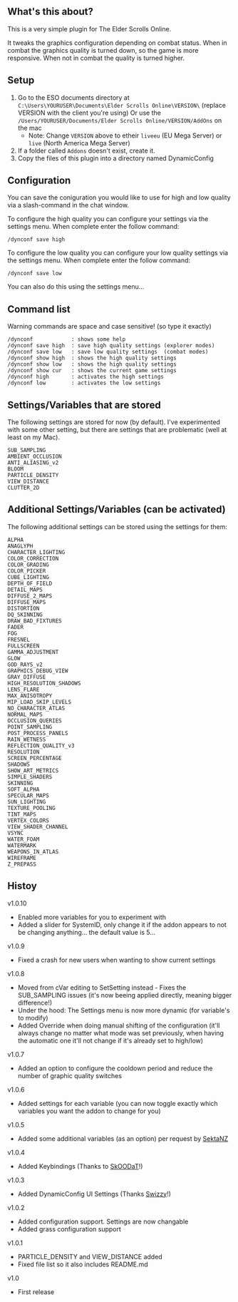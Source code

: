 ## What's this about?

This is a very simple plugin for The Elder Scrolls Online.

It tweaks the graphics configuration depending on combat status.
When in combat the graphics quality is turned down, so the game is more responsive.
When not in combat the quality is turned higher.


## Setup

1.  Go to the ESO documents directory at ```C:\Users\YOURUSER\Documents\Elder Scrolls Online\VERSION\``` (replace VERSION with the client you're using)
    Or use the ```/Users/YOURUSER/Documents/Elder Scrolls Online/VERSION/AddOns``` on the mac	
	* Note: Change ```VERSION``` above to etheir ```liveeu``` (EU Mega Server) or ```live``` (North America Mega Server)
2.  If a folder called ``Addons`` doesn't exist, create it.
3.  Copy the files of this plugin into a directory named DynamicConfig

## Configuration

You can save the coniguration you would like to use for high and low quality via a slash-command in the chat window.

To configure the high quality you can configure your settings via the settings menu.
When complete enter the follow command:

```
/dynconf save high
```

To configure the low quality you can configure your low quality settings via the settings menu.
When complete enter the follow command:


```
/dynconf save low
```

You can also do this using the settings menu...


## Command list 

Warning commands are space and case sensitive! (so type it exactly)

```
/dynconf            : shows some help
/dynconf save high  : save high quality settings (explorer modes)
/dynconf save low   : save low quality settings  (combat modes)
/dynconf show high  : shows the high quality settings
/dynconf show low   : shows the high quality settings
/dynconf show cur   : shows the current game settings
/dynconf high       : activates the high settings
/dynconf low        : activates the low settings
```


## Settings/Variables that are stored

The following settings are stored for now (by default).
I've experimented with some other setting, but there are settings that are problematic (well at least on my Mac). 

```
SUB_SAMPLING 
AMBIENT_OCCLUSION 
ANTI_ALIASING_v2
BLOOM
PARTICLE_DENSITY
VIEW_DISTANCE
CLUTTER_2D
```

## Additional Settings/Variables (can be activated)

The following additional settings can be stored using the settings for them:

```
ALPHA
ANAGLYPH
CHARACTER_LIGHTING
COLOR_CORRECTION
COLOR_GRADING
COLOR_PICKER
CUBE_LIGHTING
DEPTH_OF_FIELD
DETAIL_MAPS
DIFFUSE_2_MAPS
DIFFUSE_MAPS
DISTORTION
DQ_SKINNING
DRAW_BAD_FIXTURES
FADER
FOG
FRESNEL
FULLSCREEN
GAMMA_ADJUSTMENT
GLOW
GOD_RAYS_v2
GRAPHICS_DEBUG_VIEW
GRAY_DIFFUSE
HIGH_RESOLUTION_SHADOWS
LENS_FLARE
MAX_ANISOTROPY
MIP_LOAD_SKIP_LEVELS
NO_CHARACTER_ATLAS
NORMAL_MAPS
OCCLUSION_QUERIES
POINT_SAMPLING
POST_PROCESS_PANELS
RAIN_WETNESS
REFLECTION_QUALITY_v3
RESOLUTION
SCREEN_PERCENTAGE
SHADOWS
SHOW_ART_METRICS
SIMPLE_SHADERS
SKINNING
SOFT_ALPHA
SPECULAR_MAPS
SUN_LIGHTING
TEXTURE_POOLING
TINT_MAPS
VERTEX_COLORS
VIEW_SHADER_CHANNEL
VSYNC
WATER_FOAM
WATERMARK
WEAPONS_IN_ATLAS
WIREFRAME
Z_PREPASS
```


## Histoy

v1.0.10
* Enabled more variables for you to experiment with
* Added a slider for SystemID, only change it if the addon appears to not be changing anything... the default value is 5...

v1.0.9
* Fixed a crash for new users when wanting to show current settings

v1.0.8
* Moved from cVar editing to SetSetting instead - Fixes the SUB_SAMPLING issues (it's now beeing applied directly, meaning bigger difference!)
* Under the hood: The Settings menu is now more dynamic (for variable's to modify)
* Added Override when doing manual shifting of the configuration (it'll always change no matter what mode was set previously, when having the automatic one it'll not change if it's already set to high/low)

v1.0.7
* Added an option to configure the cooldown period and reduce the number of graphic quality switches

v1.0.6
* Added settings for each variable (you can now toggle exactly which variables you want the addon to change for you)

v1.0.5
* Added some additional variables (as an option) per request by [SektaNZ](http://www.esoui.com/forums/member.php?u=5291)

v1.0.4
* Added Keybindings (Thanks to [SkOODaT](http://www.esoui.com/forums/member.php?userid=1305)!)

v1.0.3
* Added DynamicConfig UI Settings (Thanks [Swizzy](https://github.com/Swizzy)!)

v1.0.2 
* Added configuration support. Settings are now changable
* Added grass configuration support

v1.0.1
* PARTICLE_DENSITY and VIEW_DISTANCE added
* Fixed file list so it also includes README.md

v1.0 
* First release

